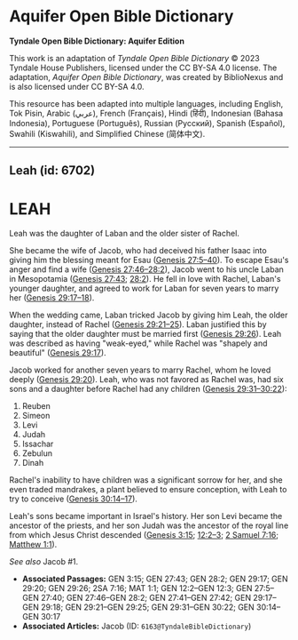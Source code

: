 # Aquifer Open Bible Dictionary

**Tyndale Open Bible Dictionary: Aquifer Edition**

This work is an adaptation of *Tyndale Open Bible Dictionary* © 2023 Tyndale House Publishers, licensed under the CC BY\-SA 4\.0 license. The adaptation, *Aquifer Open Bible Dictionary*, was created by BiblioNexus and is also licensed under CC BY\-SA 4\.0\.

This resource has been adapted into multiple languages, including English, Tok Pisin, Arabic (عربي), French (Français), Hindi (हिंदी), Indonesian (Bahasa Indonesia), Portuguese (Português), Russian (Русский), Spanish (Español), Swahili (Kiswahili), and Simplified Chinese (简体中文).



--------------------------------

## Leah (id: 6702)

LEAH
====

Leah was the daughter of Laban and the older sister of Rachel. 

She became the wife of Jacob, who had deceived his father Isaac into giving him the blessing meant for Esau ([Genesis 27:5–40](https://ref.ly/Gen27:5-Gen27:40)). To escape Esau's anger and find a wife ([Genesis 27:46–28:2](https://ref.ly/Gen27:46-Gen28:2)), Jacob went to his uncle Laban in Mesopotamia ([Genesis 27:43](https://ref.ly/Gen27:43); [28:2](https://ref.ly/Gen28:2)). He fell in love with Rachel, Laban's younger daughter, and agreed to work for Laban for seven years to marry her ([Genesis 29:17–18](https://ref.ly/Gen29:17-Gen29:18)).

When the wedding came, Laban tricked Jacob by giving him Leah, the older daughter, instead of Rachel ([Genesis 29:21–25](https://ref.ly/Gen29:21-Gen29:25)). Laban justified this by saying that the older daughter must be married first ([Genesis 29:26](https://ref.ly/Gen29:26)). Leah was described as having "weak\-eyed," while Rachel was "shapely and beautiful" ([Genesis 29:17](https://ref.ly/Gen29:17)).

Jacob worked for another seven years to marry Rachel, whom he loved deeply ([Genesis 29:20](https://ref.ly/Gen29:20)). Leah, who was not favored as Rachel was, had six sons and a daughter before Rachel had any children ([Genesis 29:31–30:22](https://ref.ly/Gen29:31-Gen30:22)): 

1. Reuben
2. Simeon
3. Levi
4. Judah
5. Issachar
6. Zebulun
7. Dinah

Rachel's inability to have children was a significant sorrow for her, and she even traded mandrakes, a plant believed to ensure conception, with Leah to try to conceive ([Genesis 30:14–17](https://ref.ly/Gen30:14-Gen30:17)).

Leah's sons became important in Israel's history. Her son Levi became the ancestor of the priests, and her son Judah was the ancestor of the royal line from which Jesus Christ descended ([Genesis 3:15](https://ref.ly/Gen3:15); [12:2–3](https://ref.ly/Gen12:2-Gen12:3); [2 Samuel 7:16](https://ref.ly/2Sam7:16); [Matthew 1:1](https://ref.ly/Matt1:1)).

*See also* Jacob \#1.

* **Associated Passages:** GEN 3:15; GEN 27:43; GEN 28:2; GEN 29:17; GEN 29:20; GEN 29:26; 2SA 7:16; MAT 1:1; GEN 12:2–GEN 12:3; GEN 27:5–GEN 27:40; GEN 27:46–GEN 28:2; GEN 27:41–GEN 27:42; GEN 29:17–GEN 29:18; GEN 29:21–GEN 29:25; GEN 29:31–GEN 30:22; GEN 30:14–GEN 30:17
* **Associated Articles:** Jacob (ID: `6163@TyndaleBibleDictionary`)

